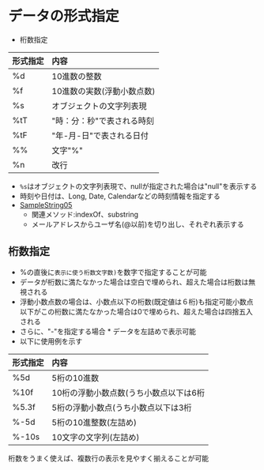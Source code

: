# データの形式指定

* 桁数指定

| 形式指定 | 内容 |
|:----|:----|
| %d | 10進数の整数 |
| %f | 10進数の実数(浮動小数点数) |
| %s | オブジェクトの文字列表現 |
| %tT | "時：分：秒"で表される時刻 |
| %tF | "年-月-日"で表される日付 |
| %% | 文字"%" |
| %n | 改行 |

* `%s`はオブジェクトの文字列表現で、nullが指定された場合は"null"を表示する
* 時刻や日付は、Long, Date, Calendarなどの時刻情報を指定する
* [SampleString05](SampleString05.txt)
    *  関連メソッド:indexOf、substring
    * メールアドレスからユーザ名(@以前)を切り出し、それぞれ表示する

## 桁数指定

* %の直後に`表示に使う桁数文字数)`を数字で指定することが可能
* データが桁数に満たなかった場合は空白で埋められ、超えた場合は桁数は無視される
* 浮動小数点数の場合は、小数点以下の桁数(既定値は６桁)も指定可能小数点以下がこの桁数に満たなかった場合は0で埋められ、超えた場合は四捨五入される
* さらに、"-"を指定する場合 * データを左詰めで表示可能
* 以下に使用例を示す

| 形式指定 | 内容 |
|:----|:----|
| %5d | 5桁の10進数 |
| %10f | 10桁の浮動小数点数(うち小数点以下は6桁 |
| %5.3f | 5桁の浮動小数点(うち小数点以下は3桁 |
| %-5d | 5桁の10進整数(左詰め) |
| %-10s | 10文字の文字列(左詰め) |

桁数をうまく使えば、複数行の表示を見やすく揃えることが可能